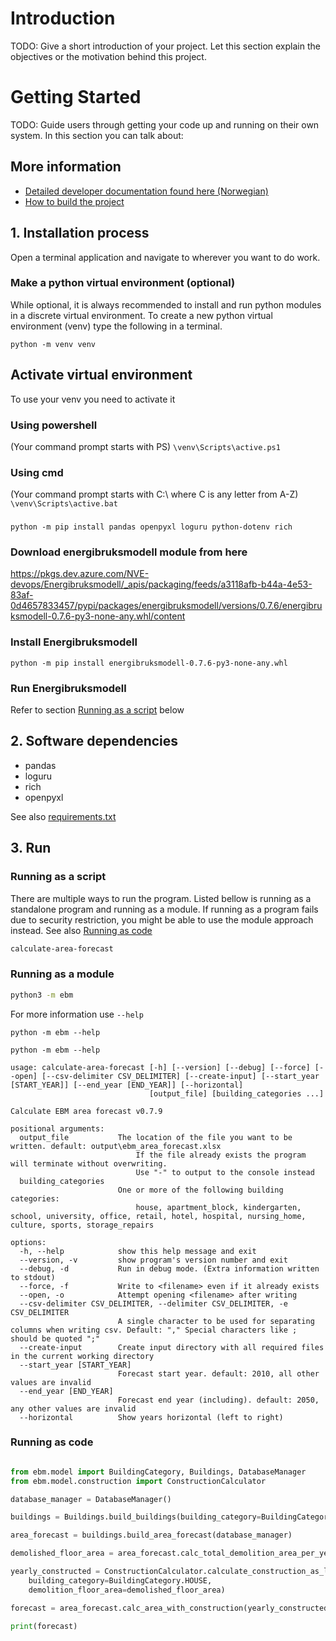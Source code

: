 # Introduction 
TODO: Give a short introduction of your project. Let this section explain the objectives or the motivation behind this project. 

# Getting Started
TODO: Guide users through getting your code up and running on their own system. In this section you can talk about:

## More information
 - [Detailed developer documentation found here (Norwegian)](docs/README.md)
 - [How to build the project](docs/BUILD.md)


## 1. Installation process
Open a terminal application and navigate to wherever you want to do work. 

### Make a python virtual environment (optional)
While optional, it is always recommended to install and run python modules in a discrete virtual environment. To create a 
new python virtual environment (venv) type the following in a terminal.

 `python -m venv venv`

## Activate virtual environment
To use your venv you need to activate it
### Using powershell
(Your command prompt starts with PS) 
`\venv\Scripts\active.ps1`

### Using cmd
(Your command prompt starts with C:\ where C is any letter from A-Z)
`\venv\Scripts\active.bat`

###
`python -m pip install pandas openpyxl loguru python-dotenv rich`

### Download energibruksmodell module from here
  https://pkgs.dev.azure.com/NVE-devops/Energibruksmodell/_apis/packaging/feeds/a3118afb-b44a-4e53-83af-0d4657833457/pypi/packages/energibruksmodell/versions/0.7.6/energibruksmodell-0.7.6-py3-none-any.whl/content

### Install Energibruksmodell
`python -m pip install energibruksmodell-0.7.6-py3-none-any.whl`

### Run Energibruksmodell
 Refer to section [Running as a script](#running-as-a-script) below

    
    
## 2. Software dependencies
  - pandas
  - loguru
  - rich
  - openpyxl
   
  See also [requirements.txt](requirements.txt)

## 3. Run

### Running as a script

There are multiple ways to run the program. Listed bellow is running as a standalone program and running as a module. If 
running as a program fails due to security restriction, you might be able to use the module approach instead. See also [Running as code](#running-as-code)

```cmd
calculate-area-forecast
```

### Running as a module

```cmd
python3 -m ebm
```

For more information use `--help`

`python -m ebm --help`

```shell
python -m ebm --help

usage: calculate-area-forecast [-h] [--version] [--debug] [--force] [--open] [--csv-delimiter CSV_DELIMITER] [--create-input] [--start_year [START_YEAR]] [--end_year [END_YEAR]] [--horizontal]
                               [output_file] [building_categories ...]

Calculate EBM area forecast v0.7.9

positional arguments:
  output_file           The location of the file you want to be written. default: output\ebm_area_forecast.xlsx
                            If the file already exists the program will terminate without overwriting.
                            Use "-" to output to the console instead
  building_categories
                        One or more of the following building categories:
                            house, apartment_block, kindergarten, school, university, office, retail, hotel, hospital, nursing_home, culture, sports, storage_repairs

options:
  -h, --help            show this help message and exit
  --version, -v         show program's version number and exit
  --debug, -d           Run in debug mode. (Extra information written to stdout)
  --force, -f           Write to <filename> even if it already exists
  --open, -o            Attempt opening <filename> after writing
  --csv-delimiter CSV_DELIMITER, --delimiter CSV_DELIMITER, -e CSV_DELIMITER
                        A single character to be used for separating columns when writing csv. Default: "," Special characters like ; should be quoted ";"
  --create-input        Create input directory with all required files in the current working directory
  --start_year [START_YEAR]
                        Forecast start year. default: 2010, all other values are invalid
  --end_year [END_YEAR]
                        Forecast end year (including). default: 2050, any other values are invalid
  --horizontal          Show years horizontal (left to right)
```


### Running as code
```python

from ebm.model import BuildingCategory, Buildings, DatabaseManager
from ebm.model.construction import ConstructionCalculator

database_manager = DatabaseManager()

buildings = Buildings.build_buildings(building_category=BuildingCategory.HOUSE)

area_forecast = buildings.build_area_forecast(database_manager)

demolished_floor_area = area_forecast.calc_total_demolition_area_per_year()

yearly_constructed = ConstructionCalculator.calculate_construction_as_list(
    building_category=BuildingCategory.HOUSE,
    demolition_floor_area=demolished_floor_area)

forecast = area_forecast.calc_area_with_construction(yearly_constructed)

print(forecast)


```
